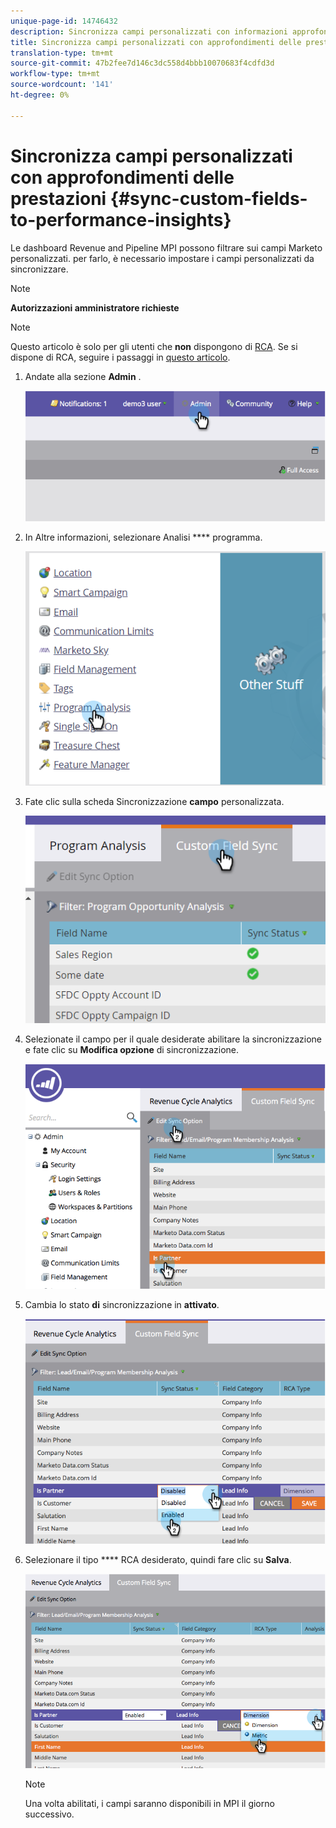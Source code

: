 ```yaml
---
unique-page-id: 14746432
description: Sincronizza campi personalizzati con informazioni approfondite sulle prestazioni - Documenti Marketo - Documentazione prodotto
title: Sincronizza campi personalizzati con approfondimenti delle prestazioni
translation-type: tm+mt
source-git-commit: 47b2fee7d146c3dc558d4bbb10070683f4cdfd3d
workflow-type: tm+mt
source-wordcount: '141'
ht-degree: 0%

---
```



# Sincronizza campi personalizzati con approfondimenti delle prestazioni {#sync-custom-fields-to-performance-insights}

Le dashboard Revenue and Pipeline MPI possono filtrare sui campi Marketo personalizzati. per farlo, è necessario impostare i campi personalizzati da sincronizzare.

>[!NOTE]
>
>**Autorizzazioni amministratore richieste**

>[!NOTE]
>
>Questo articolo è solo per gli utenti che **non** dispongono di [RCA](http://docs.marketo.com/x/lwIk). Se si dispone di RCA, seguire i passaggi in [questo articolo](http://docs.marketo.com/x/FQQk).

1. Andate alla sezione **Admin** .

   ![](assets/image2014-9-19-9-3a51-3a11.png)

1. In Altre informazioni, selezionare Analisi **** programma.

   ![](assets/2-3.png)

1. Fate clic sulla scheda Sincronizzazione **campo** personalizzata.

   ![](assets/3-5.png)

1. Selezionate il campo per il quale desiderate abilitare la sincronizzazione e fate clic su **Modifica opzione** di sincronizzazione.

   ![](assets/image2014-9-19-9-3a51-3a36.png)

1. Cambia lo stato **di** sincronizzazione in **attivato**.

   ![](assets/image2014-9-19-9-3a51-3a45.png)

1. Selezionare il tipo **** RCA desiderato, quindi fare clic su **Salva**.

   ![](assets/image2014-9-19-9-3a51-3a52.png)

   >[!NOTE]
   >
   >Una volta abilitati, i campi saranno disponibili in MPI il giorno successivo.


